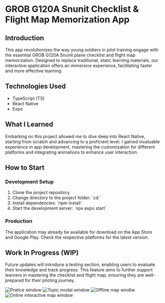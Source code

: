 # GROB G120A Snunit Checklist & Flight Map Memorization App

## Introduction
This app revolutionizes the way young soldiers in pilot training engage with the essential GROB G120A Snunit plane checklist and flight map memorization. Designed to replace traditional, static learning materials, our interactive application offers an immersive experience, facilitating faster and more effective learning.

## Technologies Used
- TypeScript (TS)
- React Native
- Expo

## What I Learned
Embarking on this project allowed me to dive deep into React Native, starting from scratch and advancing to a proficient level. I gained invaluable experience in app development, mastering the customization for different platforms and integrating animations to enhance user interaction.

## How to Start

### Development Setup
1. Clone the project repository.
2. Change directory to the project folder: \`cd <project-directory>\`
3. Install dependencies: \`npm install\`
4. Start the development server: \`npx expo start\`

### Production
The application may already be available for download on the App Store and Google Play. Check the respective platforms for the latest version.

## Work In Progress (WIP)
Future updates will introduce a testing section, enabling users to evaluate their knowledge and track progress. This feature aims to further support learners in mastering the checklist and flight map, ensuring they are well-prepared for their piloting journey.

![Pratice window](https://github.com/AviadCohen24/SnunitChecklist/blob/main/screenshots/PracticeScreen.jpeg)
![Topic modal window](https://github.com/AviadCohen24/SnunitChecklist/blob/main/screenshots/TopicScreen.jpeg)
![Offline map windiw](https://github.com/AviadCohen24/SnunitChecklist/blob/main/screenshots/OfflineMapScreen.jpeg)
![Online interactive map window](https://github.com/AviadCohen24/SnunitChecklist/blob/main/screenshots/OnlineMapScreen.jpeg)
